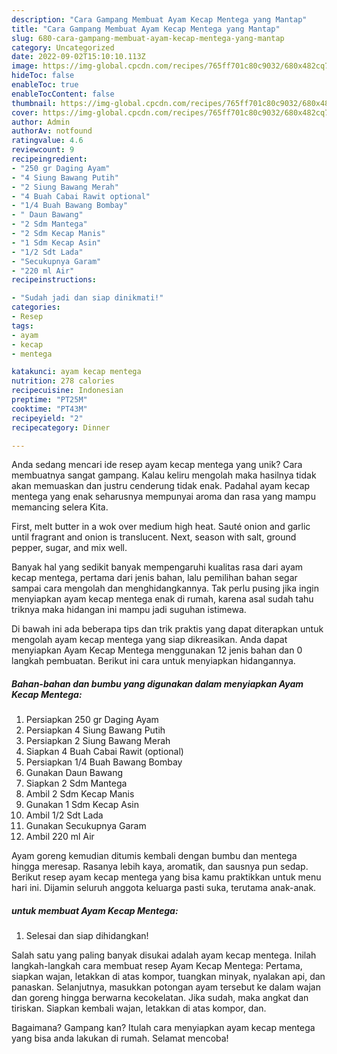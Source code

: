 ```yaml
---
description: "Cara Gampang Membuat Ayam Kecap Mentega yang Mantap"
title: "Cara Gampang Membuat Ayam Kecap Mentega yang Mantap"
slug: 680-cara-gampang-membuat-ayam-kecap-mentega-yang-mantap
category: Uncategorized
date: 2022-09-02T15:10:10.113Z
image: https://img-global.cpcdn.com/recipes/765ff701c80c9032/680x482cq70/ayam-kecap-mentega-foto-resep-utama.jpg
hideToc: false
enableToc: true
enableTocContent: false
thumbnail: https://img-global.cpcdn.com/recipes/765ff701c80c9032/680x482cq70/ayam-kecap-mentega-foto-resep-utama.jpg
cover: https://img-global.cpcdn.com/recipes/765ff701c80c9032/680x482cq70/ayam-kecap-mentega-foto-resep-utama.jpg
author: Admin
authorAv: notfound
ratingvalue: 4.6
reviewcount: 9
recipeingredient:
- "250 gr Daging Ayam"
- "4 Siung Bawang Putih"
- "2 Siung Bawang Merah"
- "4 Buah Cabai Rawit optional"
- "1/4 Buah Bawang Bombay"
- " Daun Bawang"
- "2 Sdm Mantega"
- "2 Sdm Kecap Manis"
- "1 Sdm Kecap Asin"
- "1/2 Sdt Lada"
- "Secukupnya Garam"
- "220 ml Air"
recipeinstructions:

- "Sudah jadi dan siap dinikmati!"
categories:
- Resep
tags:
- ayam
- kecap
- mentega

katakunci: ayam kecap mentega 
nutrition: 278 calories
recipecuisine: Indonesian
preptime: "PT25M"
cooktime: "PT43M"
recipeyield: "2"
recipecategory: Dinner

---
```





Anda sedang mencari ide resep ayam kecap mentega yang unik? Cara membuatnya sangat gampang. Kalau keliru mengolah maka hasilnya tidak akan memuaskan dan justru cenderung tidak enak. Padahal ayam kecap mentega yang enak seharusnya mempunyai aroma dan rasa yang mampu memancing selera Kita.





First, melt butter in a wok over medium high heat. Sauté onion and garlic until fragrant and onion is translucent. Next, season with salt, ground pepper, sugar, and mix well.

Banyak hal yang sedikit banyak mempengaruhi kualitas rasa dari ayam kecap mentega, pertama dari jenis bahan, lalu pemilihan bahan segar sampai cara mengolah dan menghidangkannya. Tak perlu pusing jika ingin menyiapkan ayam kecap mentega enak di rumah, karena asal sudah tahu triknya maka hidangan ini mampu jadi suguhan istimewa.






Di bawah ini ada beberapa tips dan trik praktis yang dapat diterapkan untuk mengolah ayam kecap mentega yang siap dikreasikan. Anda dapat menyiapkan Ayam Kecap Mentega menggunakan 12 jenis bahan dan 0 langkah pembuatan. Berikut ini cara untuk menyiapkan hidangannya.

<!--inarticleads1-->

##### Bahan-bahan dan bumbu yang digunakan dalam menyiapkan Ayam Kecap Mentega:

1. Persiapkan 250 gr Daging Ayam
1. Persiapkan 4 Siung Bawang Putih
1. Persiapkan 2 Siung Bawang Merah
1. Siapkan 4 Buah Cabai Rawit (optional)
1. Persiapkan 1/4 Buah Bawang Bombay
1. Gunakan  Daun Bawang
1. Siapkan 2 Sdm Mantega
1. Ambil 2 Sdm Kecap Manis
1. Gunakan 1 Sdm Kecap Asin
1. Ambil 1/2 Sdt Lada
1. Gunakan Secukupnya Garam
1. Ambil 220 ml Air


Ayam goreng kemudian ditumis kembali dengan bumbu dan mentega hingga meresap. Rasanya lebih kaya, aromatik, dan sausnya pun sedap. Berikut resep ayam kecap mentega yang bisa kamu praktikkan untuk menu hari ini. Dijamin seluruh anggota keluarga pasti suka, terutama anak-anak. 

<!--inarticleads2-->

#####  untuk membuat Ayam Kecap Mentega:


1. Selesai dan siap dihidangkan!

Salah satu yang paling banyak disukai adalah ayam kecap mentega. Inilah langkah-langkah cara membuat resep Ayam Kecap Mentega: Pertama, siapkan wajan, letakkan di atas kompor, tuangkan minyak, nyalakan api, dan panaskan. Selanjutnya, masukkan potongan ayam tersebut ke dalam wajan dan goreng hingga berwarna kecokelatan. Jika sudah, maka angkat dan tiriskan. Siapkan kembali wajan, letakkan di atas kompor, dan. 

Bagaimana? Gampang kan? Itulah cara menyiapkan ayam kecap mentega yang bisa anda lakukan di rumah. Selamat mencoba!
